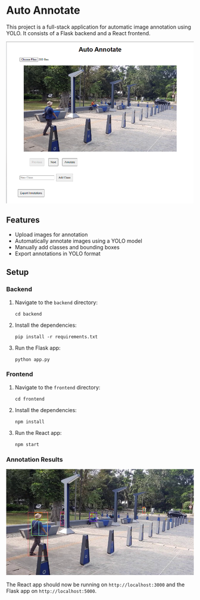 # Auto Annotate

This project is a full-stack application for automatic image annotation using YOLO. It consists of a Flask backend and a React frontend.

![alt text](https://github.com/diazoangga/auto-annotation/blob/main/img/input.png)

## Features

- Upload images for annotation
- Automatically annotate images using a YOLO model
- Manually add classes and bounding boxes
- Export annotations in YOLO format

## Setup

### Backend

1. Navigate to the `backend` directory:
    ```
    cd backend
    ```
2. Install the dependencies:
    ```
    pip install -r requirements.txt
    ```
3. Run the Flask app:
    ```
    python app.py
    ```

### Frontend

1. Navigate to the `frontend` directory:
    ```
    cd frontend
    ```
2. Install the dependencies:
    ```
    npm install
    ```
3. Run the React app:
    ```
    npm start
    ```

### Annotation Results
![alt text](https://github.com/diazoangga/auto-annotation/blob/main/img/annotated.png)

The React app should now be running on `http://localhost:3000` and the Flask app on `http://localhost:5000`.
